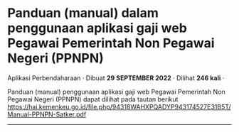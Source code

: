 Panduan (manual) dalam penggunaan aplikasi gaji web Pegawai Pemerintah Non Pegawai Negeri (PPNPN)
=================================================================================================

Aplikasi Perbendaharaan · Dibuat **29 SEPTEMBER 2022** · Dilihat **246 kali** ·

Panduan (manual) penggunaan aplikasi gaji web Pegawai Pemerintah Non Pegawai Negeri (PPNPN) dapat dilihat pada tautan berikut https://hai.kemenkeu.go.id/file.php/94318WAHXPQADYP943174527E31B5T/Manual-PPNPN-Satker.pdf  

  
  
  

* * *